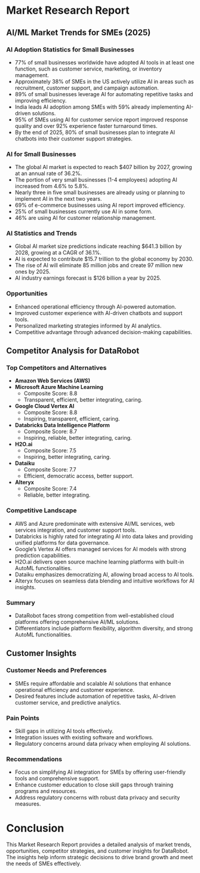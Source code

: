 # Market Research Report

## AI/ML Market Trends for SMEs (2025)

### AI Adoption Statistics for Small Businesses
- 77% of small businesses worldwide have adopted AI tools in at least one function, such as customer service, marketing, or inventory management.
- Approximately 38% of SMEs in the US actively utilize AI in areas such as recruitment, customer support, and campaign automation.
- 89% of small businesses leverage AI for automating repetitive tasks and improving efficiency.
- India leads AI adoption among SMEs with 59% already implementing AI-driven solutions.
- 95% of SMEs using AI for customer service report improved response quality and over 92% experience faster turnaround times.
- By the end of 2025, 80% of small businesses plan to integrate AI chatbots into their customer support strategies.

### AI for Small Businesses
- The global AI market is expected to reach $407 billion by 2027, growing at an annual rate of 36.2%.
- The portion of very small businesses (1-4 employees) adopting AI increased from 4.6% to 5.8%.
- Nearly three in five small businesses are already using or planning to implement AI in the next two years.
- 69% of e-commerce businesses using AI report improved efficiency.
- 25% of small businesses currently use AI in some form.
- 46% are using AI for customer relationship management.

### AI Statistics and Trends
- Global AI market size predictions indicate reaching $641.3 billion by 2028, growing at a CAGR of 36.1%.
- AI is expected to contribute $15.7 trillion to the global economy by 2030.
- The rise of AI will eliminate 85 million jobs and create 97 million new ones by 2025.
- AI industry earnings forecast is $126 billion a year by 2025.

### Opportunities
- Enhanced operational efficiency through AI-powered automation.
- Improved customer experience with AI-driven chatbots and support tools.
- Personalized marketing strategies informed by AI analytics.
- Competitive advantage through advanced decision-making capabilities.

## Competitor Analysis for DataRobot

### Top Competitors and Alternatives
- **Amazon Web Services (AWS)**
- **Microsoft Azure Machine Learning**
  - Composite Score: 8.8
  - Transparent, efficient, better integrating, caring.
- **Google Cloud Vertex AI**
  - Composite Score: 8.8
  - Inspiring, transparent, efficient, caring.
- **Databricks Data Intelligence Platform**
  - Composite Score: 8.7
  - Inspiring, reliable, better integrating, caring.
- **H2O.ai**
  - Composite Score: 7.5
  - Inspiring, better integrating, caring.
- **Dataiku**
  - Composite Score: 7.7
  - Efficient, democratic access, better support.
- **Alteryx**
  - Composite Score: 7.4
  - Reliable, better integrating.

### Competitive Landscape
- AWS and Azure predominate with extensive AI/ML services, web services integration, and customer support tools.
- Databricks is highly rated for integrating AI into data lakes and providing unified platforms for data governance.
- Google’s Vertex AI offers managed services for AI models with strong prediction capabilities.
- H2O.ai delivers open source machine learning platforms with built-in AutoML functionalities.
- Dataiku emphasizes democratizing AI, allowing broad access to AI tools.
- Alteryx focuses on seamless data blending and intuitive workflows for AI insights.

### Summary
- DataRobot faces strong competition from well-established cloud platforms offering comprehensive AI/ML solutions.
- Differentiators include platform flexibility, algorithm diversity, and strong AutoML functionalities.

## Customer Insights

### Customer Needs and Preferences
- SMEs require affordable and scalable AI solutions that enhance operational efficiency and customer experience.
- Desired features include automation of repetitive tasks, AI-driven customer service, and predictive analytics.

### Pain Points
- Skill gaps in utilizing AI tools effectively.
- Integration issues with existing software and workflows.
- Regulatory concerns around data privacy when employing AI solutions.

### Recommendations
- Focus on simplifying AI integration for SMEs by offering user-friendly tools and comprehensive support.
- Enhance customer education to close skill gaps through training programs and resources.
- Address regulatory concerns with robust data privacy and security measures.

# Conclusion
This Market Research Report provides a detailed analysis of market trends, opportunities, competitor strategies, and customer insights for DataRobot. The insights help inform strategic decisions to drive brand growth and meet the needs of SMEs effectively.